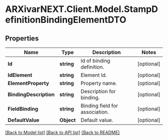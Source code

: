 # ARXivarNEXT.Client.Model.StampDefinitionBindingElementDTO
## Properties

Name | Type | Description | Notes
------------ | ------------- | ------------- | -------------
**Id** | **string** | Id of binding definition. | [optional] 
**IdElement** | **string** | Element Id. | [optional] 
**ElementProperty** | **string** | Property name. | [optional] 
**BindingDescription** | **string** | Description for binding. | [optional] 
**FieldBinding** | **string** | Binding field for association. | [optional] 
**DefaultValue** | **Object** | Default value. | [optional] 

[[Back to Model list]](../README.md#documentation-for-models) [[Back to API list]](../README.md#documentation-for-api-endpoints) [[Back to README]](../README.md)

